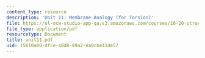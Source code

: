 ```yaml
---
content_type: resource
description: 'Unit 11: Membrane Analogy (for Torsion)'
file: https://ol-ocw-studio-app-qa.s3.amazonaws.com/courses/16-20-structural-mechanics-fall-2002/15610a00dfce40d899a2ea0cbe414e57_unit11.pdf
file_type: application/pdf
resourcetype: Document
title: unit11.pdf
uid: 15610a00-dfce-40d8-99a2-ea0cbe414e57
---
```

